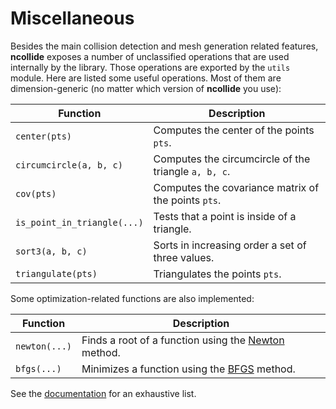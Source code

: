 # Miscellaneous

Besides the main collision detection and mesh generation related features,
**ncollide** exposes a number of unclassified operations that are used
internally by the library. Those operations are exported by the `utils` module.
Here are listed some useful operations. Most of them are dimension-generic (no
matter which version of **ncollide** you use):

| Function                    | Description                                          |
|--                           | --                                                   |
| `center(pts)`               | Computes the center of the points `pts`.             |
| `circumcircle(a, b, c)`     | Computes the circumcircle of the triangle `a, b, c`. |
| `cov(pts)`                  | Computes the covariance matrix of the points `pts`.  |
| `is_point_in_triangle(...)` | Tests that a point is inside of a triangle.          |
| `sort3(a, b, c)`            | Sorts in increasing order a set of three values.     |
| `triangulate(pts)`          | Triangulates the points `pts`.                       |

Some optimization-related functions are also implemented:

| Function      | Description                                          |
|--             | --                                                   |
| `newton(...)` | Finds a root of a function using the [Newton](http://en.wikipedia.org/wiki/Newton's_method) method.  |
| `bfgs(...)`   | Minimizes a function using the [BFGS](http://en.wikipedia.org/wiki/Broyden%E2%80%93Fletcher%E2%80%93Goldfarb%E2%80%93Shanno_algorithm) method. |

See the
[documentation](http://ncollide.org/doc/ncollide3df32/utils/index.html) for an
exhaustive list.
